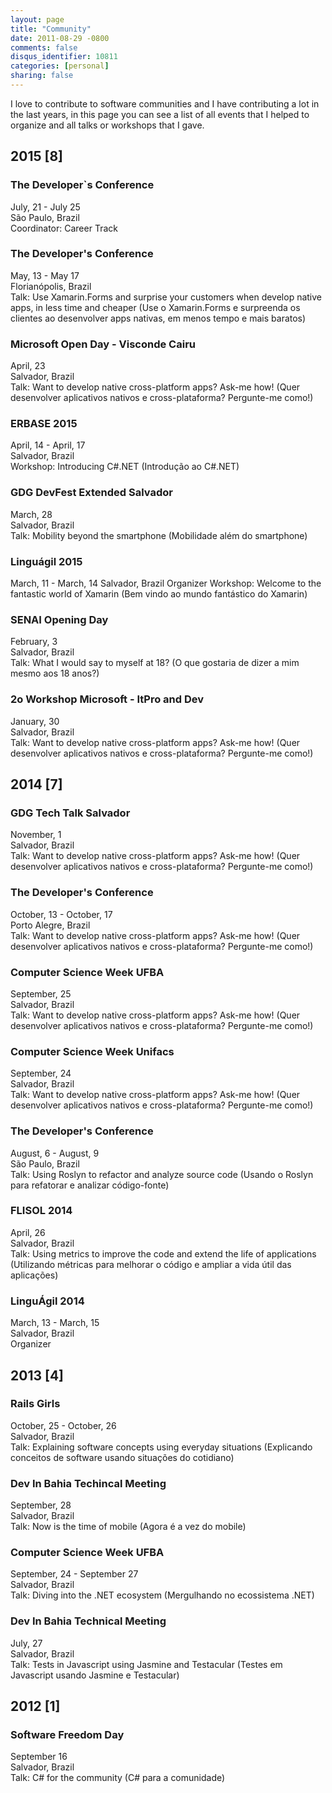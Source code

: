 ```yaml
---
layout: page
title: "Community"
date: 2011-08-29 -0800
comments: false
disqus_identifier: 10811
categories: [personal]
sharing: false
---
```


I love to contribute to software communities and I have contributing a lot in the last years, in this page you can see a list of all events that I helped to organize and all talks or workshops that I gave.

## 2015 [8]

### The Developer`s Conference
July, 21 - July 25  
São Paulo, Brazil  
Coordinator: Career Track  

### The Developer's Conference
May, 13 - May 17  
Florianópolis, Brazil  
Talk: Use Xamarin.Forms and surprise your customers when develop native apps, in less time and cheaper (Use o Xamarin.Forms e surpreenda os clientes ao desenvolver apps nativas, em menos tempo e mais baratos)

### Microsoft Open Day - Visconde Cairu
April, 23  
Salvador, Brazil  
Talk: Want to develop native cross-platform apps? Ask-me how! (Quer desenvolver aplicativos nativos e cross-plataforma? Pergunte-me como!)  

### ERBASE 2015
April, 14 - April, 17   
Salvador, Brazil     
Workshop: Introducing C#.NET (Introdução ao C#.NET)  

### GDG DevFest Extended Salvador
March, 28     
Salvador, Brazil    
Talk: Mobility beyond the smartphone (Mobilidade além do smartphone)

### Linguágil 2015
March, 11 - March, 14
Salvador, Brazil
Organizer
Workshop: Welcome to the fantastic world of Xamarin (Bem vindo ao mundo fantástico do Xamarin)

### SENAI Opening Day
February, 3    
Salvador, Brazil    
Talk: What I would say to myself at 18? (O que gostaria de dizer a mim mesmo aos 18 anos?)

### 2o Workshop Microsoft - ItPro and Dev
January, 30   
Salvador, Brazil    
Talk: Want to develop native cross-platform apps? Ask-me how! (Quer desenvolver aplicativos nativos e cross-plataforma? Pergunte-me como!)

## 2014 [7]

### GDG Tech Talk Salvador
November, 1  
Salvador, Brazil  
Talk: Want to develop native cross-platform apps? Ask-me how! (Quer desenvolver aplicativos nativos e cross-plataforma? Pergunte-me como!)

### The Developer's Conference
October, 13 - October, 17  
Porto Alegre, Brazil  
Talk: Want to develop native cross-platform apps? Ask-me how! (Quer desenvolver aplicativos nativos e cross-plataforma? Pergunte-me como!)

### Computer Science Week UFBA
September, 25  
Salvador, Brazil  
Talk: Want to develop native cross-platform apps? Ask-me how! (Quer desenvolver aplicativos nativos e cross-plataforma? Pergunte-me como!)

### Computer Science Week Unifacs
September, 24  
Salvador, Brazil  
Talk: Want to develop native cross-platform apps? Ask-me how! (Quer desenvolver aplicativos nativos e cross-plataforma? Pergunte-me como!)  

### The Developer's Conference
August, 6 - August, 9  
São Paulo, Brazil  
Talk: Using Roslyn to refactor and analyze source code (Usando o Roslyn para refatorar e analizar código-fonte)  

### FLISOL 2014
April, 26  
Salvador, Brazil  
Talk: Using metrics to improve the code and extend the life of applications (Utilizando métricas para melhorar o código e ampliar a vida útil das aplicações)

### LinguÁgil 2014
March, 13 - March, 15  
Salvador, Brazil  
Organizer  

## 2013 [4]

### Rails Girls
October, 25 - October, 26  
Salvador, Brazil  
Talk: Explaining software concepts using everyday situations (Explicando conceitos de software usando situações do cotidiano)  

### Dev In Bahia Techincal Meeting
September, 28  
Salvador, Brazil  
Talk: Now is the time of mobile (Agora é a vez do mobile)  

### Computer Science Week UFBA
September, 24 - September 27  
Salvador, Brazil  
Talk: Diving into the .NET ecosystem (Mergulhando no ecossistema .NET)  

### Dev In Bahia Technical Meeting
July, 27  
Salvador, Brazil  
Talk: Tests in Javascript using Jasmine and Testacular (Testes em Javascript usando Jasmine e Testacular)  

## 2012 [1]

### Software Freedom Day
September 16  
Salvador, Brazil  
Talk: C# for the community (C# para a comunidade)  
